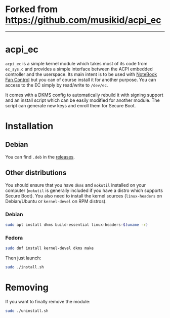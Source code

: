 # Forked from https://github.com/musikid/acpi_ec

---

# acpi_ec

`acpi_ec` is a simple kernel module which takes most of its code from `ec_sys.c`
and provides a simple interface between the ACPI embedded controller and the userspace.
Its main intent is to be used with [NoteBook Fan Control](https://github.com/hirschmann/nbfc)
but you can of course install it for another purpose.
You can access to the EC simply by read/write to `/dev/ec`.

It comes with a DKMS config to automatically rebuild it with signing support and
an install script which can be easily modified for another module.
The script can generate new keys and enroll them for Secure Boot.

# Installation

## Debian

You can find `.deb` in the [releases](https://github.com/MusiKid/acpi_ec/releases/latest).

## Other distributions

You should ensure that you have `dkms` and `mokutil` installed on your computer
(`mokutil` is generally included if you have a distro which supports Secure Boot).
You also need to install the kernel sources (`linux-headers` on Debian/Ubuntu or
`kernel-devel` on RPM distros).

### Debian

```sh
sudo apt install dkms build-essential linux-headers-$(uname -r)
```

### Fedora

```sh
sudo dnf install kernel-devel dkms make
```

Then just launch:

```sh
sudo ./install.sh
```

# Removing

If you want to finally remove the module:

```sh
sudo ./uninstall.sh
```
